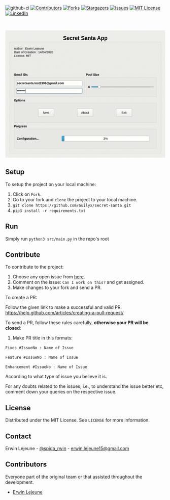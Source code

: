 ![github-ci](https://github.com/master-coro/artin-pathfinding/workflows/github-ci/badge.svg)
[![Contributors][contributors-shield]][contributors-url]
[![Forks][forks-shield]][forks-url]
[![Stargazers][stars-shield]][stars-url]
[![Issues][issues-shield]][issues-url]
[![MIT License][license-shield]][license-url]
[![LinkedIn][linkedin-shield]][linkedin-url]

<br />
<p align="center">
    <img src="https://raw.githubusercontent.com/Guilyx/guilyx.github.io/master/images/projects/secret_santa.gif" alt="Logo" width="550" height="400">                           
</a>

## Setup

To setup the project on your local machine:

1. Click on `Fork`.
2. Go to your fork and `clone` the project to your local machine.
3. `git clone https://github.com/Guilyx/secret-santa.git`
4. `pip3 install -r requirements.txt`

## Run

Simply run `python3 src/main.py` in the repo's root

## Contribute

To contribute to the project:

1. Choose any open issue from [here](https://github.com/Guilyx/secret-santa/issues). 
2. Comment on the issue: `Can I work on this?` and get assigned.
3. Make changes to your fork and send a PR.

To create a PR:

Follow the given link to make a successful and valid PR: https://help.github.com/articles/creating-a-pull-request/

To send a PR, follow these rules carefully, **otherwise your PR will be closed**:

1. Make PR title in this formats: 
```
Fixes #IssueNo : Name of Issue
``` 
```
Feature #IssueNo : Name of Issue
```
```
Enhancement #IssueNo : Name of Issue
```

According to what type of issue you believe it is.

For any doubts related to the issues, i.e., to understand the issue better etc, comment down your queries on the respective issue.

## License

Distributed under the MIT License. See `LICENSE` for more information.

## Contact

Erwin Lejeune - [@spida_rwin](https://twitter.com/spida_rwin) - erwin.lejeune15@gmail.com

## Contributors

Everyone part of the original team or that assisted throughout the development.

- [Erwin Lejeune](https://github.com/Guilyx)

[contributors-shield]: https://img.shields.io/github/contributors/guilyx/secret-santa.svg?style=flat-square
[contributors-url]: https://github.com/guilyx/secret-santa/graphs/contributors
[forks-shield]: https://img.shields.io/github/forks/guilyx/secret-santa.svg?style=flat-square
[forks-url]: https://github.com/guilyx/secret-santa/network/members
[stars-shield]: https://img.shields.io/github/stars/guilyx/secret-santa.svg?style=flat-square
[stars-url]: https://github.com/guilyx/secret-santa/stargazers
[issues-shield]: https://img.shields.io/github/issues/guilyx/secret-santa.svg?style=flat-square
[issues-url]: https://github.com/guilyx/secret-santa/issues
[license-shield]: https://img.shields.io/github/license/guilyx/secret-santa.svg?style=flat-square
[license-url]: https://github.com/guilyx/secret-santa/blob/master/LICENSE.md
[linkedin-shield]: https://img.shields.io/badge/-LinkedIn-black.svg?style=flat-square&logo=linkedin&colorB=555
[linkedin-url]: https://linkedin.com/in/erwinlejeune-lkn
